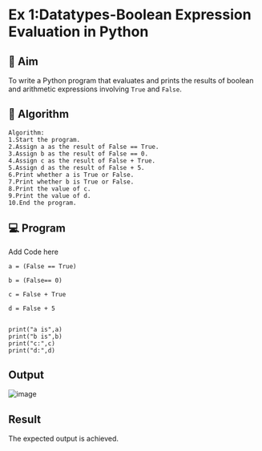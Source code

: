
# Ex 1:Datatypes-Boolean Expression Evaluation in Python

## 🎯 Aim
To write a Python program that evaluates and prints the results of boolean and arithmetic expressions involving `True` and `False`.

## 🧠 Algorithm
```
Algorithm:
1.Start the program.
2.Assign a as the result of False == True.
3.Assign b as the result of False == 0.
4.Assign c as the result of False + True.
5.Assign d as the result of False + 5.
6.Print whether a is True or False.
7.Print whether b is True or False.
8.Print the value of c.
9.Print the value of d.
10.End the program.

```
## 💻 Program
Add Code here
```
a = (False == True)

b = (False== 0)

c = False + True

d = False + 5


print("a is",a)
print("b is",b)
print("c:",c)
print("d:",d)
```

## Output

![image](https://github.com/user-attachments/assets/982c46c2-a4d1-40d2-887d-4bdd283abd4b)

## Result
The expected output is achieved.
